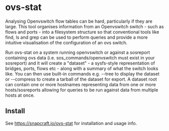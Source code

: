 # ovs-stat

Analysing Openvswitch flow tables can be hard, particularly if they are large.
This tool organises information from an Openvswitch switch - such as flows and
ports - into a filesystem structure so that conventional tools like find, ls
and grep can be used to perform queries and provide a more intuitive
visualisation of the configuration of an ovs switch.

Run ovs-stat on a system running openvswitch or against a sosreport containing
ovs data (i.e. sos_commands/openvswitch must exist in your sosreport) and it
will create a "dataset" - a sysfs-style representation of bridges, ports, flows
etc - along with a summary of what the switch looks like. You can then use
built-in commands e.g. --tree to display the dataset or --compress to create a
tarball of the dataset for export. A dataset root can contain one or more
hostnames representing data from one or more hosts/sosreports allowing for
queries to be run against data from multiple hosts at once.

## Install

See https://snapcraft.io/ovs-stat for installation and usage info.

